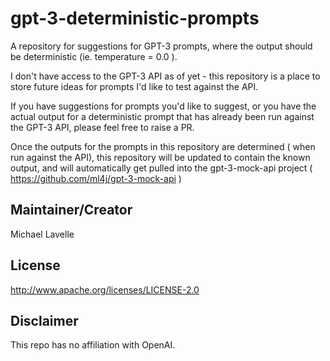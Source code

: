 # gpt-3-deterministic-prompts

A repository for suggestions for GPT-3 prompts,  where the output should be deterministic (ie. temperature = 0.0 ).

I don't have access to the GPT-3 API as of yet - this repository is a place to store future ideas for prompts I'd like to test against the API.

If you have suggestions for prompts you'd like to suggest, or you have the actual output for a deterministic prompt that has already been run against the GPT-3 API,  please feel free to raise a PR.

Once the outputs for the prompts in this repository are determined ( when run against the API), this repository will be updated to contain the known output,  and will automatically get pulled into the gpt-3-mock-api project
( https://github.com/ml4j/gpt-3-mock-api )

## Maintainer/Creator

Michael Lavelle

## License

http://www.apache.org/licenses/LICENSE-2.0

## Disclaimer

This repo has no affiliation with OpenAI.
